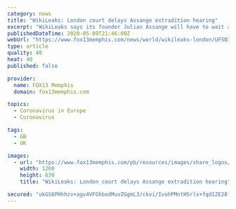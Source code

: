 ```yaml
---
category: news
title: "WikiLeaks: London court delays Assange extradition hearing"
excerpt: "WikiLeaks says its founder Julian Assange will have to wait at least until September before a British judge will hear the U.S. extradition request for him"
publishedDateTime: 2020-05-09T21:46:00Z
webUrl: "https://www.fox13memphis.com/news/world/wikileaks-london/UFSOIR45DVP3PKADXNOI4JW2GA/"
type: article
quality: 40
heat: 40
published: false

provider:
  name: FOX13 Memphis
  domain: fox13memphis.com

topics:
  - Coronavirus in Europe
  - Coronavirus

tags:
  - GB
  - UK

images:
  - url: "https://www.fox13memphis.com/pb/resources/images/share_logos/WHBQ_1200x630.png"
    width: 1200
    height: 630
    title: "WikiLeaks: London court delays Assange extradition hearing"

secured: "ukGS6PHhhzv+agv4VFGhbodMuvZGgmL3/ckvi/IvohPMntHSrls+fqd1ZE28fV0xhOYGoutGruJ5HnX5TZt2uKCYmJLV7ZyUH0j7Nm26LDT1L71SaPa9/veuqDP850o9/YPiCoLSdHSQ9ZtgdYEqejZ6gEGOtsfFeKwSD9Mx2RY6YtoIvSPRFI8pQFANPXQSPpfWlPjMsX9HgUor+acRcueDpnTDzj9SkvhWv8fFTDnS9MfX+mybq05Lkz4zmz1y5Ku4BtTypKMfQsWrqXt6OzHt0GjczlaJ7m7elyWvocUhSIrx4G8S7okVEXnIwYlL52VcicKWls3l1cNOdA1fnKzxIifD6/c/IXA3SDlzy9st/WtvEwHfJp3Sbh95aDJxCV8k5VcIBOg8QH4gWr80vpKiHhWu3h2SmvYJ2OFQRpcCeq3cW1Yw6rQkH62uCnIY6ta8ef4hr5TGLb9PsYd50NODgBTPBWIuSqqzgx25eDE=;dFxAjXdTZklGEN46eJ/zjQ=="
---
```



